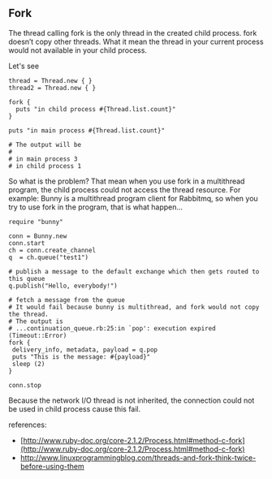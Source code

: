 ## Fork

The thread calling fork is the only thread in the created child process. fork doesn’t copy other threads.
What it mean the thread in your current process would not available in your child process.

Let's see

```
thread = Thread.new { }
thread2 = Thread.new { }

fork {
  puts "in child process #{Thread.list.count}"
}

puts "in main process #{Thread.list.count}"

# The output will be
#
# in main process 3
# in child process 1
```

So what is the problem? That mean when you use fork in a multithread program, the child process could not access the thread resource.
For example: Bunny is a multithread program client for Rabbitmq, so when you try to use fork in the program, that is what happen...

```
require "bunny"

conn = Bunny.new
conn.start
ch = conn.create_channel
q  = ch.queue("test1")

# publish a message to the default exchange which then gets routed to this queue
q.publish("Hello, everybody!")

# fetch a message from the queue
# It would fail because bunny is multithread, and fork would not copy the thread.
# The output is 
# ...continuation_queue.rb:25:in `pop': execution expired (Timeout::Error)
fork {
 delivery_info, metadata, payload = q.pop
 puts "This is the message: #{payload}"
 sleep (2)
}

conn.stop
```
Because the network I/O thread is not inherited, the connection could not be used in child process cause this fail.

references:

- [http://www.ruby-doc.org/core-2.1.2/Process.html#method-c-fork](http://www.ruby-doc.org/core-2.1.2/Process.html#method-c-fork)
- [ http://www.linuxprogrammingblog.com/threads-and-fork-think-twice-before-using-them ](http://www.linuxprogrammingblog.com/threads-and-fork-think-twice-before-using-them)

